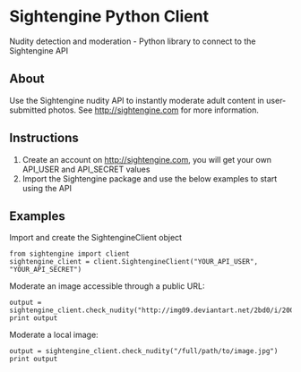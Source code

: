 Sightengine Python Client
===============

Nudity detection and moderation - Python library to connect to the Sightengine API

About
-----

Use the Sightengine nudity API to instantly moderate adult content in user-submitted photos. See http://sightengine.com for more information.


Instructions
------

1. Create an account on http://sightengine.com, you will get your own API_USER and API_SECRET values
2. Import the Sightengine package and use the below examples to start using the API


Examples
--------

Import and create the SightengineClient object

    from sightengine import client
    sightengine_client = client.SightengineClient("YOUR_API_USER", "YOUR_API_SECRET")

Moderate an image accessible through a public URL:

    output = sightengine_client.check_nudity("http://img09.deviantart.net/2bd0/i/2009/276/c/9/magic_forrest_wallpaper_by_goergen.jpg")
    print output


Moderate a local image:

    output = sightengine_client.check_nudity("/full/path/to/image.jpg")
    print output
